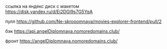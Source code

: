 ссылка на яндекс диск с макетом
https://disk.yandex.ru/d/Ei2DGl9s7G5YqA

пулл
https://github.com/Ne-skrooomnaya/movies-explorer-frontend/pull/2

бэк
https://api.angelDiplomnaya.nomoredomains.club/

фронт
https://angelDiplomnaya.nomoredomains.club/